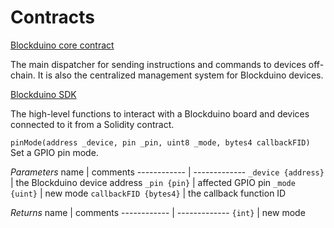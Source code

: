 # Contracts

[Blockduino core contract](https://github.com/Blockduino/Contracts/blob/master/Blockduino.sol)

The main dispatcher for sending instructions and commands to devices off-chain. It is also the centralized management system for Blockduino devices.

[Blockduino SDK](https://github.com/Blockduino/Contracts/blob/master/BlockduinoSDK.sol)

The high-level functions to interact with a Blockduino board and devices connected to it from a Solidity contract.

`pinMode(address _device, pin _pin, uint8 _mode, bytes4 callbackFID)`
Set a GPIO pin mode.

*Parameters*
name | comments
------------ | -------------
  `_device {address}` | the Blockduino device address
  `_pin {pin}` | affected GPIO pin
  `_mode {uint}` | new mode
  `callbackFID {bytes4}` | the callback function ID

*Returns*
name | comments
------------ | -------------
   `{int}` | new mode